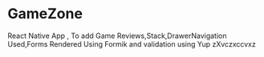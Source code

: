 # GameZone
React Native App , To add Game Reviews,Stack,DrawerNavigation Used,Forms Rendered Using Formik and validation using Yup
zXvczxccvxz
